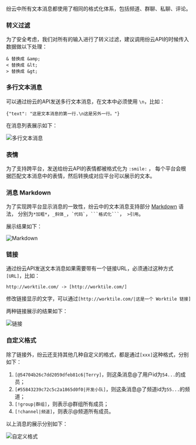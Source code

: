 纷云中所有文本消息都使用了相同的格式化体系，包括频道、群聊、私聊、评论。### 转义过滤为了安全考虑，我们对所有的输入进行了转义过滤，建议调用纷云API的时候传入数据做以下处理：```& 替换成 &amp;< 替换成 &lt;> 替换成 &gt;```### 多行文本消息可以通过纷云的API发送多行文本消息，在文本中必须使用 `\n`，比如：```{"text": "这是文本消息的第一行.\n这是另外一行。"}```在消息列表展示如下：![多行文本消息](/img/doc_formatting_01.png)### 表情为了支持跨平台，发送给纷云API的表情都被格式化为 `:smile:` ，每个平台会根据匹配文本消息中的表情，然后转换成对应平台可以展示的文本。### 消息 Markdown为了实现跨平台显示消息的一致性，纷云中的文本消息支持部分 [Markdown](http://daringfireball.net/projects/markdown/) 语法，分别为`*加粗*`，`_斜体_`，<code>\`代码\`</code>，<code>\`\`\`格式化\`\`\`</code>，` >引用`。展示结果如下：![Markdown](/img/doc_formatting_02.png)### 链接通过纷云API发送文本消息如果需要带有一个链接URL，必须通过这种方式`[URL]`，比如：```http://worktile.com/ -> [http://worktile.com/]```修改链接显示的文字，可以通过`[http://worktile.com/|这是一个 Worktile 链接]`两种链接展示的结果如下：![链接](/img/doc_formatting_03.png)### 自定义格式除了链接外，纷云还支持其他几种自定义的格式，都是通过`[xxx]`这种格式，分别如下：1. `[@54704b26c7dd2059dfeb81c6|Terry]`，则这条消息@了用户id为`54...`的成员；1. `[#55843239c72c5c2a1865d0f0|开发小队]`，则这条消息@了频道id为`55...`的频道；1. `[!group|群组]`，则表示@群组所有成员；1. `[!channel|频道]`，则表示@频道所有成员。以上消息的展示分别如下：![自定义格式](/img/doc_formatting_04.png)